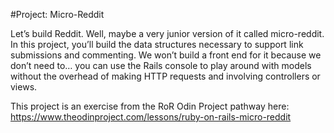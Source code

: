 #Project: Micro-Reddit

Let’s build Reddit. Well, maybe a very junior version of it called micro-reddit. In this project, you’ll build the data structures necessary to support link submissions and commenting. We won’t build a front end for it because we don’t need to… you can use the Rails console to play around with models without the overhead of making HTTP requests and involving controllers or views.

This project is an exercise from the RoR Odin Project pathway here: https://www.theodinproject.com/lessons/ruby-on-rails-micro-reddit